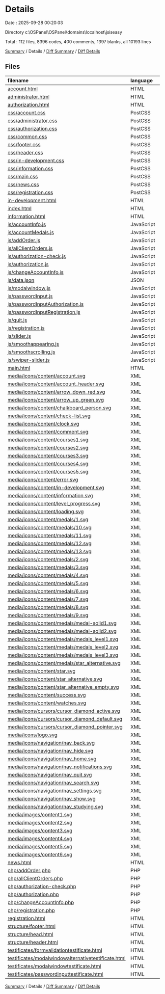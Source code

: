# Details

Date : 2025-09-28 00:20:03

Directory c:\\OSPanel\\OSPanel\\domains\\localhost\\jsiseasy

Total : 112 files,  8396 codes, 400 comments, 1397 blanks, all 10193 lines

[Summary](results.md) / Details / [Diff Summary](diff.md) / [Diff Details](diff-details.md)

## Files
| filename | language | code | comment | blank | total |
| :--- | :--- | ---: | ---: | ---: | ---: |
| [account.html](/account.html) | HTML | 264 | 7 | 20 | 291 |
| [administrator.html](/administrator.html) | HTML | 239 | 0 | 9 | 248 |
| [authorization.html](/authorization.html) | HTML | 49 | 1 | 6 | 56 |
| [css/account.css](/css/account.css) | PostCSS | 868 | 32 | 138 | 1,038 |
| [css/administrator.css](/css/administrator.css) | PostCSS | 399 | 9 | 54 | 462 |
| [css/authorization.css](/css/authorization.css) | PostCSS | 263 | 17 | 55 | 335 |
| [css/common.css](/css/common.css) | PostCSS | 375 | 32 | 82 | 489 |
| [css/footer.css](/css/footer.css) | PostCSS | 270 | 1 | 48 | 319 |
| [css/header.css](/css/header.css) | PostCSS | 291 | 15 | 55 | 361 |
| [css/in-development.css](/css/in-development.css) | PostCSS | 109 | 1 | 20 | 130 |
| [css/information.css](/css/information.css) | PostCSS | 806 | 40 | 131 | 977 |
| [css/main.css](/css/main.css) | PostCSS | 624 | 72 | 116 | 812 |
| [css/news.css](/css/news.css) | PostCSS | 203 | 7 | 31 | 241 |
| [css/registration.css](/css/registration.css) | PostCSS | 248 | 13 | 46 | 307 |
| [in-development.html](/in-development.html) | HTML | 47 | 0 | 9 | 56 |
| [index.html](/index.html) | HTML | 165 | 0 | 11 | 176 |
| [information.html](/information.html) | HTML | 264 | 0 | 32 | 296 |
| [js/accountInfo.js](/js/accountInfo.js) | JavaScript | 41 | 2 | 16 | 59 |
| [js/accountMedals.js](/js/accountMedals.js) | JavaScript | 2 | 0 | 1 | 3 |
| [js/addOrder.js](/js/addOrder.js) | JavaScript | 50 | 0 | 22 | 72 |
| [js/allClientOrders.js](/js/allClientOrders.js) | JavaScript | 54 | 0 | 25 | 79 |
| [js/authorization-check.js](/js/authorization-check.js) | JavaScript | 18 | 13 | 13 | 44 |
| [js/authorization.js](/js/authorization.js) | JavaScript | 85 | 20 | 35 | 140 |
| [js/changeAccountInfo.js](/js/changeAccountInfo.js) | JavaScript | 179 | 8 | 38 | 225 |
| [js/data.json](/js/data.json) | JSON | 152 | 0 | 2 | 154 |
| [js/modalwindow.js](/js/modalwindow.js) | JavaScript | 47 | 6 | 13 | 66 |
| [js/passwordInput.js](/js/passwordInput.js) | JavaScript | 27 | 0 | 7 | 34 |
| [js/passwordInputAuthorization.js](/js/passwordInputAuthorization.js) | JavaScript | 15 | 0 | 6 | 21 |
| [js/passwordInputRegistration.js](/js/passwordInputRegistration.js) | JavaScript | 27 | 0 | 9 | 36 |
| [js/quit.js](/js/quit.js) | JavaScript | 4 | 0 | 2 | 6 |
| [js/registration.js](/js/registration.js) | JavaScript | 158 | 6 | 38 | 202 |
| [js/slider.js](/js/slider.js) | JavaScript | 52 | 14 | 17 | 83 |
| [js/smoothappearing.js](/js/smoothappearing.js) | JavaScript | 0 | 13 | 6 | 19 |
| [js/smoothscrolling.js](/js/smoothscrolling.js) | JavaScript | 30 | 1 | 4 | 35 |
| [js/swiper-slider.js](/js/swiper-slider.js) | JavaScript | 14 | 0 | 0 | 14 |
| [main.html](/main.html) | HTML | 240 | 25 | 31 | 296 |
| [media/icons/content/account.svg](/media/icons/content/account.svg) | XML | 11 | 0 | 1 | 12 |
| [media/icons/content/account\_header.svg](/media/icons/content/account_header.svg) | XML | 1 | 0 | 0 | 1 |
| [media/icons/content/arrow\_down\_red.svg](/media/icons/content/arrow_down_red.svg) | XML | 3 | 0 | 1 | 4 |
| [media/icons/content/arrow\_up\_green.svg](/media/icons/content/arrow_up_green.svg) | XML | 3 | 0 | 1 | 4 |
| [media/icons/content/chalkboard\_person.svg](/media/icons/content/chalkboard_person.svg) | XML | 10 | 0 | 1 | 11 |
| [media/icons/content/check-list.svg](/media/icons/content/check-list.svg) | XML | 10 | 0 | 1 | 11 |
| [media/icons/content/clock.svg](/media/icons/content/clock.svg) | XML | 10 | 0 | 1 | 11 |
| [media/icons/content/comment.svg](/media/icons/content/comment.svg) | XML | 3 | 0 | 1 | 4 |
| [media/icons/content/courses1.svg](/media/icons/content/courses1.svg) | XML | 35 | 0 | 1 | 36 |
| [media/icons/content/courses2.svg](/media/icons/content/courses2.svg) | XML | 35 | 0 | 1 | 36 |
| [media/icons/content/courses3.svg](/media/icons/content/courses3.svg) | XML | 35 | 0 | 1 | 36 |
| [media/icons/content/courses4.svg](/media/icons/content/courses4.svg) | XML | 35 | 0 | 1 | 36 |
| [media/icons/content/courses5.svg](/media/icons/content/courses5.svg) | XML | 62 | 0 | 1 | 63 |
| [media/icons/content/error.svg](/media/icons/content/error.svg) | XML | 5 | 0 | 1 | 6 |
| [media/icons/content/in-development.svg](/media/icons/content/in-development.svg) | XML | 11 | 1 | 1 | 13 |
| [media/icons/content/information.svg](/media/icons/content/information.svg) | XML | 4 | 0 | 1 | 5 |
| [media/icons/content/level\_progress.svg](/media/icons/content/level_progress.svg) | XML | 4 | 0 | 1 | 5 |
| [media/icons/content/loading.svg](/media/icons/content/loading.svg) | XML | 8 | 0 | 1 | 9 |
| [media/icons/content/medals/1.svg](/media/icons/content/medals/1.svg) | XML | 11 | 1 | 1 | 13 |
| [media/icons/content/medals/10.svg](/media/icons/content/medals/10.svg) | XML | 11 | 1 | 1 | 13 |
| [media/icons/content/medals/11.svg](/media/icons/content/medals/11.svg) | XML | 11 | 1 | 1 | 13 |
| [media/icons/content/medals/12.svg](/media/icons/content/medals/12.svg) | XML | 11 | 1 | 1 | 13 |
| [media/icons/content/medals/13.svg](/media/icons/content/medals/13.svg) | XML | 11 | 1 | 1 | 13 |
| [media/icons/content/medals/2.svg](/media/icons/content/medals/2.svg) | XML | 11 | 1 | 1 | 13 |
| [media/icons/content/medals/3.svg](/media/icons/content/medals/3.svg) | XML | 11 | 1 | 1 | 13 |
| [media/icons/content/medals/4.svg](/media/icons/content/medals/4.svg) | XML | 11 | 1 | 1 | 13 |
| [media/icons/content/medals/5.svg](/media/icons/content/medals/5.svg) | XML | 11 | 1 | 1 | 13 |
| [media/icons/content/medals/6.svg](/media/icons/content/medals/6.svg) | XML | 11 | 1 | 1 | 13 |
| [media/icons/content/medals/7.svg](/media/icons/content/medals/7.svg) | XML | 11 | 1 | 1 | 13 |
| [media/icons/content/medals/8.svg](/media/icons/content/medals/8.svg) | XML | 11 | 1 | 1 | 13 |
| [media/icons/content/medals/9.svg](/media/icons/content/medals/9.svg) | XML | 11 | 1 | 1 | 13 |
| [media/icons/content/medals/medal-solid1.svg](/media/icons/content/medals/medal-solid1.svg) | XML | 14 | 0 | 1 | 15 |
| [media/icons/content/medals/medal-solid2.svg](/media/icons/content/medals/medal-solid2.svg) | XML | 14 | 0 | 1 | 15 |
| [media/icons/content/medals/medals\_level1.svg](/media/icons/content/medals/medals_level1.svg) | XML | 4 | 0 | 1 | 5 |
| [media/icons/content/medals/medals\_level2.svg](/media/icons/content/medals/medals_level2.svg) | XML | 4 | 0 | 1 | 5 |
| [media/icons/content/medals/medals\_level3.svg](/media/icons/content/medals/medals_level3.svg) | XML | 22 | 0 | 1 | 23 |
| [media/icons/content/medals/star\_alternative.svg](/media/icons/content/medals/star_alternative.svg) | XML | 10 | 0 | 1 | 11 |
| [media/icons/content/star.svg](/media/icons/content/star.svg) | XML | 10 | 0 | 1 | 11 |
| [media/icons/content/star\_alternative.svg](/media/icons/content/star_alternative.svg) | XML | 10 | 0 | 1 | 11 |
| [media/icons/content/star\_alternative\_empty.svg](/media/icons/content/star_alternative_empty.svg) | XML | 10 | 0 | 1 | 11 |
| [media/icons/content/success.svg](/media/icons/content/success.svg) | XML | 5 | 0 | 1 | 6 |
| [media/icons/content/watches.svg](/media/icons/content/watches.svg) | XML | 3 | 0 | 1 | 4 |
| [media/icons/cursors/cursor\_diamond\_active.svg](/media/icons/cursors/cursor_diamond_active.svg) | XML | 57 | 1 | 1 | 59 |
| [media/icons/cursors/cursor\_diamond\_default.svg](/media/icons/cursors/cursor_diamond_default.svg) | XML | 6 | 1 | 1 | 8 |
| [media/icons/cursors/cursor\_diamond\_pointer.svg](/media/icons/cursors/cursor_diamond_pointer.svg) | XML | 15 | 1 | 1 | 17 |
| [media/icons/logo.svg](/media/icons/logo.svg) | XML | 16 | 0 | 1 | 17 |
| [media/icons/navigation/nav\_back.svg](/media/icons/navigation/nav_back.svg) | XML | 5 | 0 | 1 | 6 |
| [media/icons/navigation/nav\_hide.svg](/media/icons/navigation/nav_hide.svg) | XML | 1 | 0 | 0 | 1 |
| [media/icons/navigation/nav\_home.svg](/media/icons/navigation/nav_home.svg) | XML | 3 | 0 | 1 | 4 |
| [media/icons/navigation/nav\_notifications.svg](/media/icons/navigation/nav_notifications.svg) | XML | 10 | 0 | 1 | 11 |
| [media/icons/navigation/nav\_quit.svg](/media/icons/navigation/nav_quit.svg) | XML | 3 | 0 | 1 | 4 |
| [media/icons/navigation/nav\_search.svg](/media/icons/navigation/nav_search.svg) | XML | 10 | 0 | 1 | 11 |
| [media/icons/navigation/nav\_settings.svg](/media/icons/navigation/nav_settings.svg) | XML | 3 | 0 | 1 | 4 |
| [media/icons/navigation/nav\_show.svg](/media/icons/navigation/nav_show.svg) | XML | 1 | 0 | 0 | 1 |
| [media/icons/navigation/nav\_studying.svg](/media/icons/navigation/nav_studying.svg) | XML | 3 | 0 | 1 | 4 |
| [media/images/content1.svg](/media/images/content1.svg) | XML | 12 | 0 | 1 | 13 |
| [media/images/content2.svg](/media/images/content2.svg) | XML | 8 | 0 | 1 | 9 |
| [media/images/content3.svg](/media/images/content3.svg) | XML | 1 | 0 | 0 | 1 |
| [media/images/content4.svg](/media/images/content4.svg) | XML | 1 | 0 | 0 | 1 |
| [media/images/content5.svg](/media/images/content5.svg) | XML | 1 | 0 | 0 | 1 |
| [media/images/content6.svg](/media/images/content6.svg) | XML | 1 | 0 | 0 | 1 |
| [news.html](/news.html) | HTML | 163 | 0 | 14 | 177 |
| [php/addOrder.php](/php/addOrder.php) | PHP | 28 | 1 | 12 | 41 |
| [php/allClientOrders.php](/php/allClientOrders.php) | PHP | 20 | 8 | 20 | 48 |
| [php/authorization-check.php](/php/authorization-check.php) | PHP | 20 | 0 | 7 | 27 |
| [php/authorization.php](/php/authorization.php) | PHP | 28 | 9 | 20 | 57 |
| [php/changeAccountInfo.php](/php/changeAccountInfo.php) | PHP | 40 | 7 | 12 | 59 |
| [php/registration.php](/php/registration.php) | PHP | 24 | 0 | 11 | 35 |
| [registration.html](/registration.html) | HTML | 64 | 3 | 7 | 74 |
| [structure/footer.html](/structure/footer.html) | HTML | 45 | 0 | 0 | 45 |
| [structure/head.html](/structure/head.html) | HTML | 16 | 0 | 0 | 16 |
| [structure/header.html](/structure/header.html) | HTML | 20 | 0 | 0 | 20 |
| [testificates/formvalidationtestificate.html](/testificates/formvalidationtestificate.html) | HTML | 288 | 0 | 49 | 337 |
| [testificates/modalwindowalternativetestificate.html](/testificates/modalwindowalternativetestificate.html) | HTML | 92 | 0 | 21 | 113 |
| [testificates/modalwindowtestificate.html](/testificates/modalwindowtestificate.html) | HTML | 96 | 0 | 11 | 107 |
| [testificates/passwordinputtestificate.html](/testificates/passwordinputtestificate.html) | HTML | 82 | 0 | 11 | 93 |

[Summary](results.md) / Details / [Diff Summary](diff.md) / [Diff Details](diff-details.md)